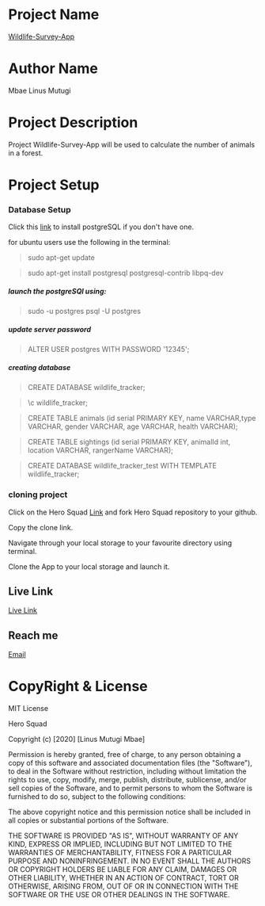 # Project Name
[Wildlife-Survey-App](https://github.com/linusmbae/Wildlife-Survey-App.git)
# Author Name
Mbae Linus Mutugi
# Project Description
Project Wildlife-Survey-App will be used to calculate the number of animals in a forest.

# Project Setup
### Database Setup
Click this [link](https://www.postgresql.org/download/) to install postgreSQL if you don't have one.

for ubuntu users use the following in the terminal:

> sudo apt-get update

> sudo apt-get install postgresql postgresql-contrib libpq-dev

##### launch the postgreSQl using:

> sudo -u postgres psql -U postgres

##### update server password

>ALTER USER postgres WITH PASSWORD '12345';


 ##### creating database
> CREATE DATABASE wildlife_tracker;

>\c wildlife_tracker;

> CREATE TABLE animals (id serial PRIMARY KEY, name VARCHAR,type VARCHAR, gender VARCHAR, age VARCHAR, health VARCHAR);

>CREATE TABLE sightings (id serial PRIMARY KEY, animalId int, location VARCHAR, rangerName VARCHAR);

 > CREATE DATABASE wildlife_tracker_test WITH TEMPLATE wildlife_tracker;

### cloning project

Click on the Hero Squad [Link](https://github.com/linusmbae/Wildlife-Survey-App.git) and fork Hero Squad repository to your github.

Copy the clone link.

Navigate through your local storage to your favourite directory using terminal.

Clone the App to your local storage and launch it.
 
 ## Live Link
 [Live Link]()
 
## Reach me
[Email](linusmutugi5178@gmail.com) 

# CopyRight & License
MIT License

Hero Squad

Copyright (c) [2020] [Linus Mutugi Mbae]

Permission is hereby granted, free of charge, to any person obtaining a copy
of this software and associated documentation files (the "Software"), to deal
in the Software without restriction, including without limitation the rights
to use, copy, modify, merge, publish, distribute, sublicense, and/or sell
copies of the Software, and to permit persons to whom the Software is
furnished to do so, subject to the following conditions:

The above copyright notice and this permission notice shall be included in all
copies or substantial portions of the Software.

THE SOFTWARE IS PROVIDED "AS IS", WITHOUT WARRANTY OF ANY KIND, EXPRESS OR
IMPLIED, INCLUDING BUT NOT LIMITED TO THE WARRANTIES OF MERCHANTABILITY,
FITNESS FOR A PARTICULAR PURPOSE AND NONINFRINGEMENT. IN NO EVENT SHALL THE
AUTHORS OR COPYRIGHT HOLDERS BE LIABLE FOR ANY CLAIM, DAMAGES OR OTHER
LIABILITY, WHETHER IN AN ACTION OF CONTRACT, TORT OR OTHERWISE, ARISING FROM,
OUT OF OR IN CONNECTION WITH THE SOFTWARE OR THE USE OR OTHER DEALINGS IN THE
SOFTWARE.
